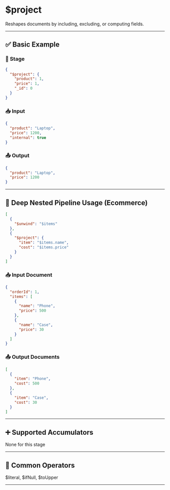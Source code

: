 # $project

Reshapes documents by including, excluding, or computing fields.

---

## ✅ Basic Example

### 📌 Stage

```json
{
  "$project": {
    "product": 1,
    "price": 1,
    "_id": 0
  }
}
```

### 📥 Input

```json
{
  "product": "Laptop",
  "price": 1200,
  "internal": true
}
```

### 📤 Output

```json
{
  "product": "Laptop",
  "price": 1200
}
```

---

## 🧱 Deep Nested Pipeline Usage (Ecommerce)

```json
[
  {
    "$unwind": "$items"
  },
  {
    "$project": {
      "item": "$items.name",
      "cost": "$items.price"
    }
  }
]
```

### 📥 Input Document

```json
{
  "orderId": 1,
  "items": [
    {
      "name": "Phone",
      "price": 500
    },
    {
      "name": "Case",
      "price": 30
    }
  ]
}
```

### 📤 Output Documents

```json
[
  {
    "item": "Phone",
    "cost": 500
  },
  {
    "item": "Case",
    "cost": 30
  }
]
```

---

## ➕ Supported Accumulators

None for this stage

---

## 🔧 Common Operators

$literal, $ifNull, $toUpper

---
